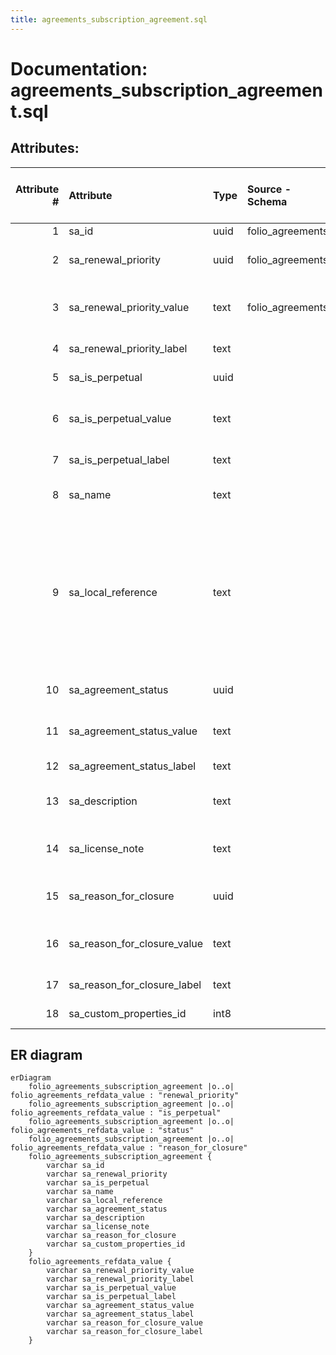 ```yaml
---
title: agreements_subscription_agreement.sql
---
```

# Documentation: agreements_subscription_agreement.sql

## Attributes:

|   Attribute # | Attribute                   | Type   | Source - Schema   | Source - Table         | Source - Attribute      | Source - Type   | Source - Multiple values   | Aggregation   | Description                                                                                                                                                                                                                                              | Notes   |
|--------------:|:----------------------------|:-------|:------------------|:-----------------------|:------------------------|:----------------|:---------------------------|:--------------|:---------------------------------------------------------------------------------------------------------------------------------------------------------------------------------------------------------------------------------------------------------|:--------|
|             1 | sa_id                       | uuid   | folio_agreements  | subscription_agreement | sa_id                   | varchar         | no                         | no            | UUID of Agreement                                                                                                                                                                                                                                        | notes   |
|             2 | sa_renewal_priority         | uuid   | folio_agreements  | subscription_agreement | sa_renewal_priority     | varchar         | no                         | no            | ID of reference data value for renewal priority                                                                                                                                                                                                          | notes   |
|             3 | sa_renewal_priority_value   | text   | folio_agreements  | subscription_agreement | refdata_value_rdv_value | varchar         | no                         | no            | Describes whether an agreement should be renewed, reviewed or cancelled                                                                                                                                                                                  | notes   |
|             4 | sa_renewal_priority_label   | text   |                   |                        |                         |                 |                            |               | Displayed name of renewal priority                                                                                                                                                                                                                       |         |
|             5 | sa_is_perpetual             | uuid   |                   |                        |                         |                 |                            |               | ID of reference data value for is perpetual                                                                                                                                                                                                              |         |
|             6 | sa_is_perpetual_value       | text   |                   |                        |                         |                 |                            |               | Describes whether the agreement is a perpetual agreement or not                                                                                                                                                                                          |         |
|             7 | sa_is_perpetual_label       | text   |                   |                        |                         |                 |                            |               | Displayed name of is perpetual                                                                                                                                                                                                                           |         |
|             8 | sa_name                     | text   |                   |                        |                         |                 |                            |               | A name for the agreement assigned by the institution                                                                                                                                                                                                     |         |
|             9 | sa_local_reference          | text   |                   |                        |                         |                 |                            |               | Where an agreement has been created through an integration / data import from an external system the sa_local_reference is used to store a reference/identifier for the agreement in the external system to support ongoing data synchronisation/updates |         |
|            10 | sa_agreement_status         | uuid   |                   |                        |                         |                 |                            |               | ID of reference data value for agreement status                                                                                                                                                                                                          |         |
|            11 | sa_agreement_status_value   | text   |                   |                        |                         |                 |                            |               | Describes the current status of the agreement (e.g. Active, Closed)                                                                                                                                                                                      |         |
|            12 | sa_agreement_status_label   | text   |                   |                        |                         |                 |                            |               | Displayed name of agreement status                                                                                                                                                                                                                       |         |
|            13 | sa_description              | text   |                   |                        |                         |                 |                            |               | A description for the agreement assigned by the institution                                                                                                                                                                                              |         |
|            14 | sa_license_note             | text   |                   |                        |                         |                 |                            |               | To record any general information about the license for the Agreement                                                                                                                                                                                    |         |
|            15 | sa_reason_for_closure       | uuid   |                   |                        |                         |                 |                            |               | ID of reference data value for reason for closure                                                                                                                                                                                                        |         |
|            16 | sa_reason_for_closure_value | text   |                   |                        |                         |                 |                            |               | Describes for a closed agreement, the reason the agreement has been closed                                                                                                                                                                               |         |
|            17 | sa_reason_for_closure_label | text   |                   |                        |                         |                 |                            |               | Displayed name of reason for closure                                                                                                                                                                                                                     |         |
|            18 | sa_custom_properties_id     | int8   |                   |                        |                         |                 |                            |               | ID used to link custom_properties                                                                                                                                                                                                                        |         |

## ER diagram

```mermaid
erDiagram
    folio_agreements_subscription_agreement |o..o| folio_agreements_refdata_value : "renewal_priority"
    folio_agreements_subscription_agreement |o..o| folio_agreements_refdata_value : "is_perpetual"
    folio_agreements_subscription_agreement |o..o| folio_agreements_refdata_value : "status"
    folio_agreements_subscription_agreement |o..o| folio_agreements_refdata_value : "reason_for_closure"
    folio_agreements_subscription_agreement {
        varchar sa_id
        varchar sa_renewal_priority
        varchar sa_is_perpetual
        varchar sa_name
        varchar sa_local_reference
        varchar sa_agreement_status
        varchar sa_description
        varchar sa_license_note
        varchar sa_reason_for_closure
        varchar sa_custom_properties_id
    }
    folio_agreements_refdata_value {
        varchar sa_renewal_priority_value
        varchar sa_renewal_priority_label
        varchar sa_is_perpetual_value
        varchar sa_is_perpetual_label
        varchar sa_agreement_status_value
        varchar sa_agreement_status_label
        varchar sa_reason_for_closure_value
        varchar sa_reason_for_closure_label
    }

```